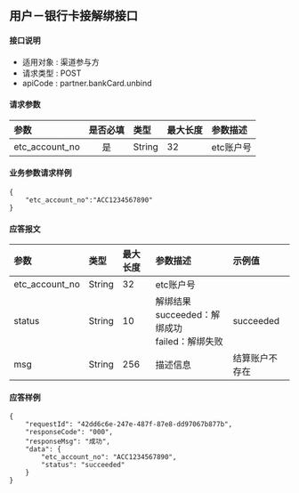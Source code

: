 ## 用户－银行卡接解绑接口

#### 接口说明

* 适用对象 : 渠道参与方
* 请求类型 : POST
* apiCode : partner.bankCard.unbind

#### 请求参数
| 参数 | 是否必填 | 类型 | 最大长度 | 参数描述 |
|:----|:-------:|:-----|:-------|:--------|
| etc_account_no | 是 | String | 32 | etc账户号 |


#### 业务参数请求样例
```
{
    "etc_account_no":"ACC1234567890"
}
```

#### 应答报文

| 参数 | 类型 | 最大长度 | 参数描述 | 示例值 |
|:----|:----|:--------|:--------|:------|
| etc_account_no | String | 32 | etc账户号 |  |
| status | String | 10 | 解绑结果<br/>succeeded：解绑成功<br/>failed：解绑失败 | succeeded |
| msg | String | 256 | 描述信息 | 结算账户不存在 |

#### 应答样例

```
{
    "requestId": "42dd6c6e-247e-487f-87e8-dd97067b877b",
    "responseCode": "000",
    "responseMsg": "成功",
    "data": {
        "etc_account_no": "ACC1234567890",
        "status": "succeeded"
    }
}
```